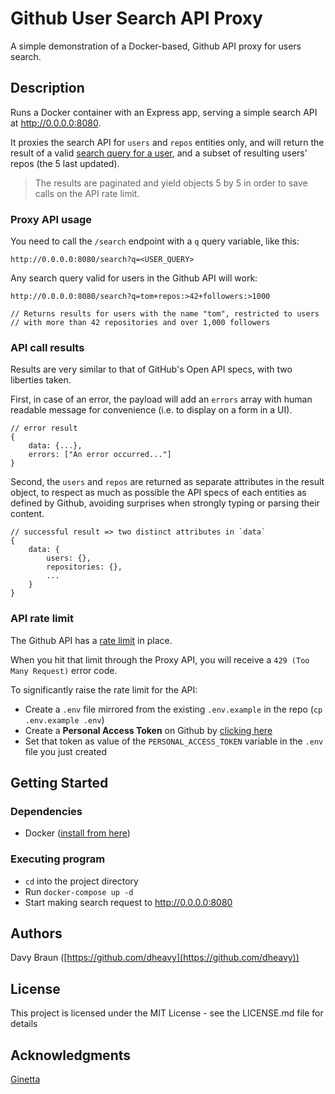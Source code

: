 # Github User Search API Proxy

A simple demonstration of a Docker-based, Github API proxy for users search.

## Description

Runs a Docker container with an Express app, serving a simple search API at http://0.0.0.0:8080.

It proxies the search API for `users` and `repos` entities only, and will return the result of a valid [search query for a user](https://docs.github.com/en/rest/reference/search#search-users), and a subset of resulting users' repos (the 5 last updated).

> The results are paginated and yield objects 5 by 5 in order to save calls on the API rate limit.

### Proxy API usage

You need to call the `/search` endpoint with a `q` query variable, like this:

```
http://0.0.0.0:8080/search?q=<USER_QUERY>
```

Any search query valid for users in the Github API will work:

```
http://0.0.0.0:8080/search?q=tom+repos:>42+followers:>1000

// Returns results for users with the name "tom", restricted to users
// with more than 42 repositories and over 1,000 followers
```

### API call results

Results are very similar to that of GitHub's Open API specs, with two liberties taken.

First, in case of an error, the payload will add an `errors` array with human readable message for convenience (i.e. to display on a form in a UI).

```
// error result
{
    data: {...},
    errors: ["An error occurred..."]
}
```

Second, the `users` and `repos` are returned as separate attributes in the result object, to respect as much as possible the API specs of each entities as defined by Github, avoiding surprises when strongly typing or parsing their content.

```
// successful result => two distinct attributes in `data`
{
    data: {
        users: {},
        repositories: {},
        ...
    }
}
```

### API rate limit

The Github API has a [rate limit](https://docs.github.com/en/rest/rate-limit) in place.

When you hit that limit through the Proxy API, you will receive a `429 (Too Many Request)` error code.

To significantly raise the rate limit for the API:

* Create a `.env` file mirrored from the existing `.env.example` in the repo (`cp .env.example .env`)
* Create a **Personal Access Token** on Github by [clicking here](https://github.com/settings/tokens/new)
* Set that token as value of the `PERSONAL_ACCESS_TOKEN` variable in the `.env` file you just created

## Getting Started

### Dependencies

* Docker ([install from here](https://docs.docker.com/get-docker/))

### Executing program

* `cd` into the project directory
* Run `docker-compose up -d`
* Start making search request to http://0.0.0.0:8080

## Authors

Davy Braun ([https://github.com/dheavy](https://github.com/dheavy))

## License

This project is licensed under the MIT License - see the LICENSE.md file for details

## Acknowledgments

[Ginetta](http://ginetta.net/)
